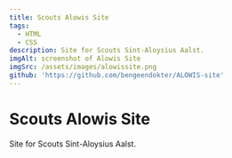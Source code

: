 ```yaml
---
title: Scouts Alowis Site
tags:
  - HTML
  - CSS
description: Site for Scouts Sint-Aloysius Aalst.
imgAlt: screenshot of Alowis Site
imgSrc: /assets/images/alowissite.png
github: 'https://github.com/bengeendokter/ALOWIS-site'
---
```


# Scouts Alowis Site

Site for Scouts Sint-Aloysius Aalst.
